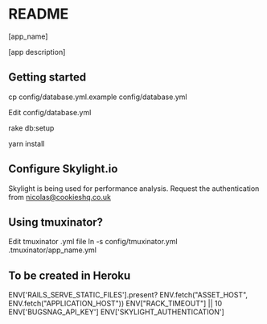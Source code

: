 # README

[app_name]

[app description]

## Getting started

cp config/database.yml.example config/database.yml

Edit config/database.yml

rake db:setup

yarn install

## Configure Skylight.io

Skylight is being used for performance analysis. Request the authentication from nicolas@cookieshq.co.uk

## Using tmuxinator?

Edit tmuxinator .yml file
ln -s config/tmuxinator.yml .tmuxinator/app_name.yml


## To be created in Heroku

ENV['RAILS_SERVE_STATIC_FILES'].present?
ENV.fetch("ASSET_HOST", ENV.fetch("APPLICATION_HOST"))
ENV["RACK_TIMEOUT"] || 10
ENV['BUGSNAG_API_KEY']
ENV['SKYLIGHT_AUTHENTICATION']


